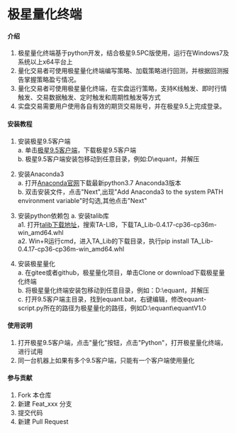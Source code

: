 # 极星量化终端

#### 介绍
1. 极星量化终端基于python开发，结合极星9.5PC版使用，运行在Windows7及系统以上x64平台上
2. 量化交易者可使用极星量化终端编写策略、加载策略进行回测，并根据回测报告掌握策略盈亏情况。
3. 量化交易者可使用极星量化终端，在实盘运行策略，支持K线触发、即时行情触发、交易数据触发、定时触发和周期性触发等方式
4. 实盘交易需要用户使用各自有效的期货交易账号，并在极星9.5上完成登录。

#### 安装教程
1. 安装极星9.5客户端  
    a. 单击[极星9.5客户端](https://epolestar95-1255628687.cos.ap-beijing.myqcloud.com/epolestar_0429.zip)，下载极星9.5客户端  
    b. 极星9.5客户端安装包移动到任意目录，例如:D\equant，并解压  

2. 安装Anaconda3  
    a. 打开[Anaconda官网](https://www.anaconda.com)下载最新python3.7 Anaconda3版本   
    b. 双击安装文件，点击"Next",出现"Add Anaconda3 to the system PATH environment variable"时勾选,其他点击"Next"  
    
3. 安装python依赖包 
    a. 安装talib库  
        a1. 打开[talib下载地址](https://www.lfd.uci.edu/~gohlke/pythonlibs/)，搜索TA-LIB，下载TA_Lib-0.4.17-cp36-cp36m-win_amd64.whl   
        a2. Win+R运行cmd，进入TA_Lib的下载目录，执行pip install TA_Lib-0.4.17-cp36-cp36m-win_amd64.whl  
    
4. 安装极星量化     
    a. 在gitee或者github，极星量化项目，单击Clone or download下载极星量化终端  
    b. 将极星量化终端安装包移动到任意目录，例如：D:\equant，并解压  
    c. 打开9.5客户端主目录，找到equant.bat，右键编辑，修改equant-script.py所在的路径为极星量化的路径，例如D:\equant\equantV1.0  

#### 使用说明
1. 打开极星9.5客户端，点击"量化"按钮，点击"Python"，打开极星量化终端，进行试用
2. 同一台机器上如果有多个9.5客户端，只能有一个客户端使用量化


#### 参与贡献

1. Fork 本仓库
2. 新建 Feat_xxx 分支
3. 提交代码
4. 新建 Pull Request
